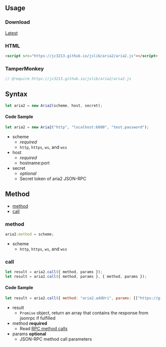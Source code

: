 ## Usage

### Download
[Latest](https://jc3213.github.io/jslib/aria2/aria2.js)

### HTML
```HTML
<script src="https://jc3213.github.io/jslib/aria2/aria2.js"></script>
```

### TamperMonkey
```javascript
// @require https://jc3213.github.io/jslib/aria2/aria2.js
```

## Syntax
```javascript
let aria2 = new Aria2(scheme, host, secret);
```
#### Code Sample
```javascript
let aria2 = new Aria2("http", "localhost:6800", "test.password");
```
- scheme
    - *required*
    - `http`, `https`, `ws`, and `wss` 
- host
    - *required*
    - hostname:port
- secret
    - *optional*
    - Secret token of aria2 JSON-RPC

## Method
- [method](#method)
- [call](#call)

### method
```javascript
aria2.method = scheme;
```
- scheme
    - `http`, `https`, `ws`, and `wss`

### call
```javascript
let result = aria2.call({ method, params });
let result = aria2.call({ method, params }, { method, params });
```
#### Code Sample
```javascript
let result = aria2.call({ method: "aria2.addUri", params: [["https://github.com/jc3213/jslib/archive/refs/heads/main.zip"], {out: "jslib.main.zip"}] });
```
- result
    - `Promise` object, return an array that contains the response from jsonrpc if fulfilled
- method **required**
    - Read [RPC method calls](https://aria2.github.io/manual/en/html/aria2c.html#methods)
- params **optional**
    - JSON-RPC method call parameters
